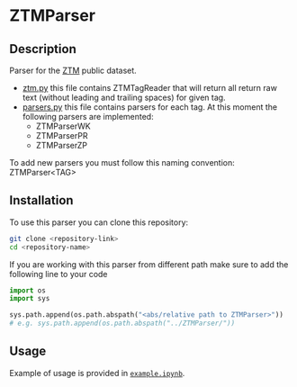 # ZTMParser

## Description

Parser for the [ZTM](https://www.ztm.waw.pl/pliki-do-pobrania/dane-rozkladowe/) public dataset.

- [ztm.py](./ztm.py) this file contains ZTMTagReader that will return all return raw text (without leading and trailing spaces) for given tag.
- [parsers.py](./parsers.py) this file contains parsers for each tag. At this moment the following parsers are implemented:
  - ZTMParserWK
  - ZTMParserPR
  - ZTMParserZP

To add new parsers you must follow this naming convention: ZTMParser\<TAG\>

## Installation

To use this parser you can clone this repository:

```bash
git clone <repository-link>
cd <repository-name>
```

If you are working with this parser from different path make sure to add the following line to your code

```py
import os
import sys

sys.path.append(os.path.abspath("<abs/relative path to ZTMParser>"))
# e.g. sys.path.append(os.path.abspath("../ZTMParser/"))
```

## Usage

Example of usage is provided in [`example.ipynb`](example.ipynb).
